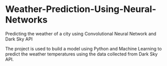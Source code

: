 # Weather-Prediction-Using-Neural-Networks
Predicting the weather of a city using Convolutional Neural Network and Dark Sky API

The project is used to build a model using Python and Machine Learning to predict the weather temperatures using the data collected from Dark Sky API.
